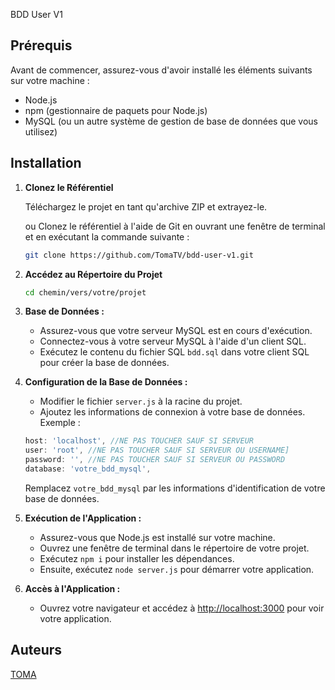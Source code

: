 BDD User V1

## Prérequis

Avant de commencer, assurez-vous d'avoir installé les éléments suivants sur votre machine :

- Node.js
- npm (gestionnaire de paquets pour Node.js)
- MySQL (ou un autre système de gestion de base de données que vous utilisez)

## Installation

1. **Clonez le Référentiel**

    Téléchargez le projet en tant qu'archive ZIP et extrayez-le.

    ou Clonez le référentiel à l'aide de Git en ouvrant une fenêtre de terminal et en exécutant la commande suivante :

    ```bash
    git clone https://github.com/TomaTV/bdd-user-v1.git
    ```


3. **Accédez au Répertoire du Projet**

    ```bash
    cd chemin/vers/votre/projet
    ```

4. **Base de Données :**
   - Assurez-vous que votre serveur MySQL est en cours d'exécution.
   - Connectez-vous à votre serveur MySQL à l'aide d'un client SQL.
   - Exécutez le contenu du fichier SQL `bdd.sql` dans votre client SQL pour créer la base de données.

5. **Configuration de la Base de Données :**
   - Modifier le fichier `server.js` à la racine du projet.
   - Ajoutez les informations de connexion à votre base de données. Exemple :

    ```js
    host: 'localhost', //NE PAS TOUCHER SAUF SI SERVEUR
    user: 'root', //NE PAS TOUCHER SAUF SI SERVEUR OU USERNAME]
    password: '', //NE PAS TOUCHER SAUF SI SERVEUR OU PASSWORD
    database: 'votre_bdd_mysql',
    ```

    Remplacez `votre_bdd_mysql` par les informations d'identification de votre base de données.

6. **Exécution de l'Application :**
   - Assurez-vous que Node.js est installé sur votre machine.
   - Ouvrez une fenêtre de terminal dans le répertoire de votre projet.
   - Exécutez `npm i` pour installer les dépendances.
   - Ensuite, exécutez `node server.js` pour démarrer votre application.

7. **Accès à l'Application :**
   - Ouvrez votre navigateur et accédez à [http://localhost:3000](http://localhost:3000) pour voir votre application.

## Auteurs
[TOMA](https://github.com/TomaTV)
